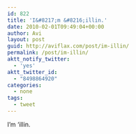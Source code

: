 ```yaml
---
id: 822
title: 'I&#8217;m &#8216;illin.'
date: 2010-02-01T09:49:04+00:00
author: Avi
layout: post
guid: http://aviflax.com/post/im-illin/
permalink: /post/im-illin/
aktt_notify_twitter:
  - 'yes'
aktt_twitter_id:
  - "8498864920"
categories:
  - none
tags:
  - tweet
---
```

I&#8217;m &#8216;illin.
